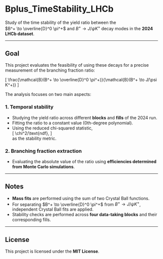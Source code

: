 # Bplus_TimeStability_LHCb

Study of the time stability of the yield ratio between the  
$B^+ \to \overline{D}^0 \pi^+$ and $B^+ \to J/\psi K^+$ decay modes in the **2024 LHCb dataset**.

---

## Goal

This project evaluates the feasibility of using these decays for a precise measurement of the branching fraction ratio:

\[
\frac{\mathcal{B}(B^+ \to \overline{D}^0 \pi^+)}{\mathcal{B}(B^+ \to J/\psi K^+)}
\]

The analysis focuses on two main aspects:

### 1. Temporal stability
- Studying the yield ratio across different **blocks** and **fills** of the 2024 run.  
- Fitting the ratio to a constant value (0th-degree polynomial).  
- Using the reduced chi-squared statistic,  
  \[
  \chi^2/\text{ndf},
  \]  
  as the stability metric.

### 2. Branching fraction extraction
- Evaluating the absolute value of the ratio using **efficiencies determined from Monte Carlo simulations**.

---

## Notes

- **Mass fits** are performed using the sum of two Crystal Ball functions.  
- For separating $B^+ \to \overline{D}^0 \pi^+$ from $B^+ \to J/\psi K^+$, independent Crystal Ball fits are applied.  
- Stability checks are performed across **four data-taking blocks** and their corresponding fills.  

---

## License

This project is licensed under the **MIT License**.
